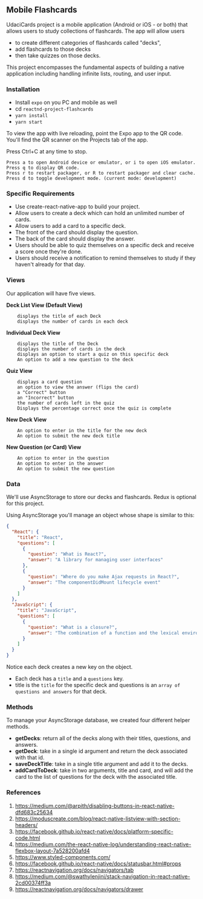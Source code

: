 
## Mobile Flashcards

UdaciCards project is a mobile application (Android or iOS - or both) that 
allows users to study collections of flashcards. 
The app will allow users 
- to create different categories of flashcards called "decks", 
- add flashcards to those decks
- then take quizzes on those decks.


This project encompasses the fundamental aspects of building a native application 
including handling infinite lists, routing, and user input. 


### Installation

 * Install `expo` on you PC and mobile as well
 * cd `reactnd-project-flashcards`
 * `yarn install`
 * `yarn start`

 To view the app with live reloading, point the Expo app to the QR code.
 You'll find the QR scanner on the Projects tab of the app.
 
 Press Ctrl+C at any time to stop.
 
    Press a to open Android device or emulator, or i to open iOS emulator.
    Press q to display QR code.
    Press r to restart packager, or R to restart packager and clear cache.
    Press d to toggle development mode. (current mode: development)

### Specific Requirements

 * Use create-react-native-app to build your project.
 * Allow users to create a deck which can hold an unlimited number of cards.
 * Allow users to add a card to a specific deck.
 * The front of the card should display the question.
 * The back of the card should display the answer.
 * Users should be able to quiz themselves on a specific deck and receive a score once they're done.
 * Users should receive a notification to remind themselves to study if they haven't already for that day.

### Views

Our application will have five views.

   **Deck List View (Default View)**
   
        displays the title of each Deck
        displays the number of cards in each deck

   **Individual Deck View**

        displays the title of the Deck
        displays the number of cards in the deck
        displays an option to start a quiz on this specific deck
        An option to add a new question to the deck

   **Quiz View**
    
        displays a card question
        an option to view the answer (flips the card)
        a "Correct" button
        an "Incorrect" button
        the number of cards left in the quiz
        Displays the percentage correct once the quiz is complete

   **New Deck View**
    
        An option to enter in the title for the new deck
        An option to submit the new deck title

   **New Question (or Card) View**
    
        An option to enter in the question
        An option to enter in the answer
        An option to submit the new question


### Data

We'll use AsyncStorage to store our decks and flashcards. 
Redux is optional for this project.

Using AsyncStorage you'll manage an object whose shape is similar to this:


```json
{
  "React": {
    "title": "React",
    "questions": [
      {
        "question": "What is React?",
        "answer": "A library for managing user interfaces"
      },
      {
        "question": "Where do you make Ajax requests in React?",
        "answer": "The componentDidMount lifecycle event"
      }
    ]
  },
  "JavaScript": {
    "title": "JavaScript",
    "questions": [
      {
        "question": "What is a closure?",
        "answer": "The combination of a function and the lexical environment within which that function was declared."
      }
    ]
  }
}
```

Notice each deck creates a new key on the object. 
* Each deck has a `title` and a `questions` key. 
* title is the `title` for the specific deck and questions is an `array of questions and answers` for that deck.

### Methods

To manage your AsyncStorage database, we created four different helper methods.

* **getDecks**: return all of the decks along with their titles, questions, and answers.
* **getDeck**: take in a single id argument and return the deck associated with that id.
* **saveDeckTitle**: take in a single title argument and add it to the decks.
* **addCardToDeck**: take in two arguments, title and card, and will add the card to the list of questions for the deck with the associated title.

### References

1.	https://medium.com/@arpith/disabling-buttons-in-react-native-dfd683c25634
2.	https://moduscreate.com/blog/react-native-listview-with-section-headers/
3.	https://facebook.github.io/react-native/docs/platform-specific-code.html
4.	https://medium.com/the-react-native-log/understanding-react-native-flexbox-layout-7a528200afd4
5.	https://www.styled-components.com/
6.	https://facebook.github.io/react-native/docs/statusbar.html#props
7.	https://reactnavigation.org/docs/navigators/tab
8.	https://medium.com/@swathylenjini/stack-navigation-in-react-native-2cd00374ff3a
9.	https://reactnavigation.org/docs/navigators/drawer
